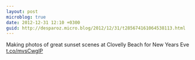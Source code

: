 ```yaml
---
layout: post
microblog: true
date: 2012-12-31 12:10 +0300
guid: http://desparoz.micro.blog/2012/12/31/t285674161064538113.html
---
```

Making photos of great sunset scenes at Clovelly Beach for New Years Eve [t.co/mvsCwglP](http://t.co/mvsCwglP)
